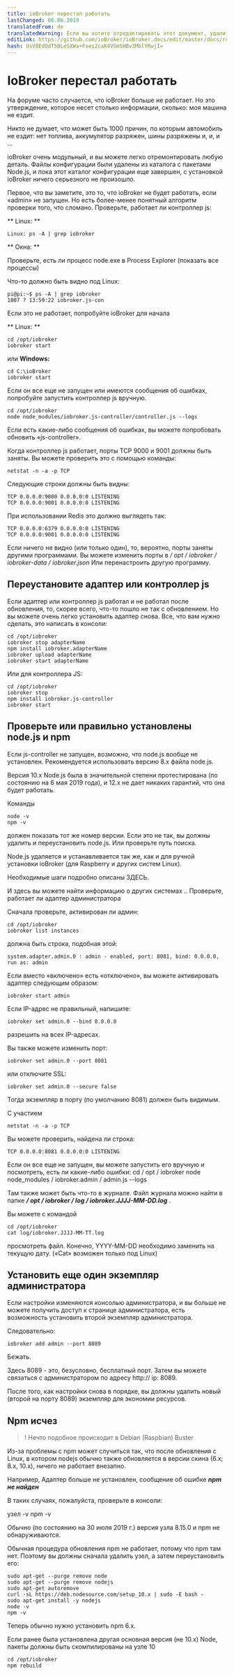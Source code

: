 ```yaml
---
title: ioBroker перестал работать
lastChanged: 06.06.2019
translatedFrom: de
translatedWarning: Если вы хотите отредактировать этот документ, удалите поле «translationFrom», в противном случае этот документ будет снова автоматически переведен
editLink: https://github.com/ioBroker/ioBroker.docs/edit/master/docs/ru/trouble/RunsNoMore.md
hash: UsV8EdQdT5BLeSXWa+Fxes2caK4VGm5HBv3MblYRwjI=
---
```

# IoBroker перестал работать
На форуме часто случается, что ioBroker больше не работает. Но это утверждение, которое несет столько информации, сколько: моя машина не ездит.

Никто не думает, что может быть 1000 причин, по которым автомобиль не ездит: нет топлива, аккумулятор разряжен, шины разряжены и, и, и ...

ioBroker очень модульный, и вы можете легко отремонтировать любую деталь. Файлы конфигурации были удалены из каталога с пакетами Node.js, и пока этот каталог конфигурации еще завершен, с установкой ioBroker ничего серьезного не произошло.

Первое, что вы заметите, это то, что ioBroker не будет работать, если «admin» не запущен. Но есть более-менее понятный алгоритм проверки того, что сломано.
Проверьте, работает ли контроллер js:

** Linux: **

````
Linux: ps -A | grep iobroker
````

** Окна: **

Проверьте, есть ли процесс node.exe в Process Explorer (показать все процессы)

Что-то должно быть видно под Linux:

```
pi@pi:~$ ps -A | grep iobroker
1807 ? 13:59:22 iobroker.js-con
```

Если это не работает, попробуйте ioBroker для начала

** Linux: **

```
cd /opt/iobroker
iobroker start
```

или **Windows:**

```
cd C:\ioBroker
iobroker start
```

Если он все еще не запущен или имеются сообщения об ошибках, попробуйте запустить контроллер js вручную.

```
cd /opt/iobroker
node node_modules/iobroker.js-controller/controller.js --logs
```

Если есть какие-либо сообщения об ошибках, вы можете попробовать обновить «js-controller».

Когда контроллер js работает, порты TCP 9000 и 9001 должны быть заняты. Вы можете проверить это с помощью команды:

```
netstat -n -a -p TCP
```

Следующие строки должны быть видны:

```
TCP 0.0.0.0:9000 0.0.0.0:0 LISTENING
TCP 0.0.0.0:9001 0.0.0.0:0 LISTENING
```

При использовании Redis это должно выглядеть так:

```
TCP 0.0.0.0:6379 0.0.0.0:0 LISTENING
TCP 0.0.0.0:9001 0.0.0.0:0 LISTENING
```

Если ничего не видно (или только один), то, вероятно, порты заняты другими программами. Вы можете изменить порты в */ opt / iobroker / iobroker-data / iobroker.json* Или перенастроить другую программу.

## Переустановите адаптер или контроллер js
Если адаптер или контроллер js работал и не работал после обновления, то, скорее всего, что-то пошло не так с обновлением. Но вы можете очень легко установить адаптер снова. Все, что вам нужно сделать, это написать в консоли:

```
cd /opt/iobroker
iobroker stop adapterName
npm install iobroker.adapterName
iobroker upload adapterName
iobroker start adapterName
```

Или для контроллера JS:

```
cd /opt/iobroker
iobroker stop
npm install iobroker.js-controller
iobroker start
```

## Проверьте или правильно установлены node.js и npm
Если js-controller не запущен, возможно, что node.js вообще не установлен.
Рекомендуется использовать версию 8.x файла node.js.

Версия 10.x Node.js была в значительной степени протестирована (по состоянию на 6 мая 2019 года), и 12.x не дает никаких гарантий, что она будет работать.

Команды

```
node -v
npm -v
```

должен показать тот же номер версии. Если это не так, вы должны удалить и переустановить node.js. Или проверьте путь поиска.

Node.js удаляется и устанавливается так же, как и для ручной установки ioBroker (для Raspberry и других систем Linux).

Необходимые шаги подробно описаны ЗДЕСЬ.

И здесь вы можете найти информацию о других системах ..
Проверьте, работает ли адаптер администратора

Сначала проверьте, активирован ли админ:

```
cd /opt/iobroker
iobroker list instances
```

должна быть строка, подобная этой:

```
system.adapter.admin.0 : admin - enabled, port: 8081, bind: 0.0.0.0, run as: admin
```

Если вместо «включено» есть «отключено», вы можете активировать адаптер следующим образом:

```
iobroker start admin
```

Если IP-адрес не правильный, напишите:

```
iobroker set admin.0 --bind 0.0.0.0
```

разрешить на всех IP-адресах.

Вы также можете изменить порт:

```
iobroker set admin.0 --port 8081
```

или отключите SSL:

```
iobroker set admin.0 --secure false
```

Тогда экземпляр в порту (по умолчанию 8081) должен быть видимым.

С участием

```
netstat -n -a -p TCP
```

Вы можете проверить, найдена ли строка:

```
TCP 0.0.0.0:8081 0.0.0.0:0 LISTENING
```

Если он все еще не запущен, вы можете запустить его вручную и посмотреть, есть ли какие-либо ошибки: cd / opt / iobroker node node_modules / iobroker.admin / admin.js --logs

Там также может быть что-то в журнале. Файл журнала можно найти в папке ***/ opt / iobroker / log / iobroker.JJJJ-MM-DD.log*** .

Вы можете с командой

```
cd /opt/iobroker
cat log/iobroker.JJJJ-MM-TT.log
```

просмотреть файл. Конечно, YYYY-MM-DD необходимо заменить на текущую дату. («Cat» возможен только под Linux)

## Установить еще один экземпляр администратора
Если настройки изменяются консолью администратора, и вы больше не можете получить доступ к странице администратора, есть возможность установить второй экземпляр администратора.

Следовательно:

```
iobroker add admin --port 8089
```

Бежать.

Здесь 8089 - это, безусловно, бесплатный порт. Затем вы можете связаться с администратором по адресу http:// ip: 8089.

После того, как настройки снова в порядке, вы должны удалить новый (второй на порту 8089) экземпляр для экономии ресурсов.

## Npm исчез
>! Нечто подобное происходит в Debian (Raspbian) Buster

Из-за проблемы с npm может случиться так, что после обновления с Linux, в котором nodejs обычно также обновляется в версии скина (6.x; 8.x, 10.x), ничего не работает внезапно.

Например, Адаптер больше не установлен, сообщение об ошибке ***npm не найден***

В таких случаях, пожалуйста, проверьте в консоли:

узел -v npm -v

Обычно (по состоянию на 30 июля 2019 г.) версия узла 8.15.0 и npm не обнаруживаются.

Обычная процедура обновления npm не работает, потому что npm там нет. Поэтому вы должны сначала удалить узел, а затем переустановить его:

```
sudo apt-get --purge remove node
sudo apt-get --purge remove nodejs
sudo apt-get autoremove
curl -sL https://deb.nodesource.com/setup_10.x | sudo -E bash -
sudo apt-get install -y nodejs
node -v
npm -v
```

Теперь обычно нужно установить npm 6.x.

Если ранее была установлена другая основная версия (не 10.x) Node, пакеты должны быть скомпилированы на узле 10

```
cd /opt/iobroker
npm rebuild
```